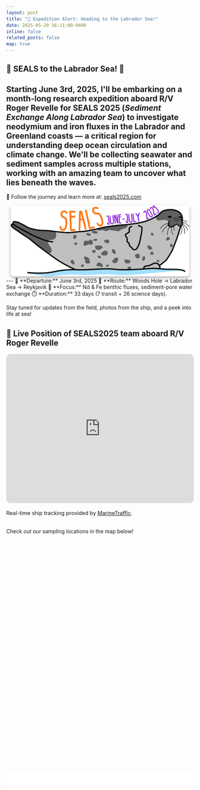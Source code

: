 ```yaml
---
layout: post
title: "🌊 Expedition Alert: Heading to the Labrador Sea!"
date: 2025-05-20 16:11:00-0400
inline: false
related_posts: false
map: true
---
```

 🌊 **SEALS to the Labrador Sea! 🧭**
---
Starting **June 3rd, 2025**, I'll be embarking on a month-long research expedition aboard R/V Roger Revelle for **SEALS 2025** (*Sediment Exchange Along Labrador Sea*) to investigate neodymium and iron fluxes in the Labrador and Greenland coasts — a critical region for understanding deep ocean circulation and climate change.
We'll be collecting seawater and sediment samples across multiple stations, working with an amazing team to uncover what lies beneath the waves.
---

🧭 Follow the journey and learn more at: [seals2025.com](https://seals2025.com)
<!-- Read my intro blog @ [SEALS2025_Intro](https://frozenarchives.github.io/blog/2025/seals25/) -->
<div style="display: flex; justify-content: center; align-items: center; gap: 10px; margin-top: 1em;">
      <a href="https://seals2025.com" target="_blank">
        <img src="/assets/img/seals-logo.png" alt="seals-logo" style="width: 480px; box-shadow: 0 4px 8px rgba(0, 0, 0, 0.3); border-radius: 8px;">
      </a>
</div>
---
📅 **Departure:** June 3rd, 2025  
📍 **Route:** Woods Hole → Labrador Sea → Reykjavik  
🧪 **Focus:** Nd & Fe benthic fluxes, sediment-pore water exchange  
⏱️ **Duration:** 33 days (7 transit + 26 science days).

Stay tuned for updates from the field, photos from the ship, and a peek into life at sea!

<section class="map-container" style="margin: 2rem 0;">
  <h2 class="text-center">🚢 Live Position of SEALS2025 team aboard R/V Roger Revelle</h2>
  <div align="center">
  <iframe 
    src="https://www.marinetraffic.com/en/ais/embed/maptype:3/showmenu:false/shownames:true/mmsi:367800100/remember:false/zoom:14" 
    width="100%" 
    height="400" 
    style="border: none; border-radius: 12px;">
  </iframe>
  </div>
  <p class="text-center mt-2" style="font-size: 0.9rem;">
    Real-time ship tracking provided by <a href="https://www.marinetraffic.com/" target="_blank" rel="noopener">MarineTraffic</a>.
  </p>
</section>


Check out our sampling locations in the map below!  

<div id="map" style="height: 600px; margin: 20px 0; position: relative;"></div>
<div id="legend" style="background: white; padding: 1rem; border-radius: 5px; font-size: 0.9rem; z-index: 1000;"></div>

<link rel="stylesheet" href="https://unpkg.com/leaflet@1.9.4/dist/leaflet.css" />
<script src="https://unpkg.com/leaflet@1.9.4/dist/leaflet.js"></script>
<script src="https://unpkg.com/leaflet.awesome-markers@2.0.4/dist/leaflet.awesome-markers.min.js"></script>
<link rel="stylesheet" href="https://unpkg.com/leaflet.awesome-markers@2.0.4/dist/leaflet.awesome-markers.css">

<script>
  const map = L.map('map').setView([54.5, -54.5], 4);

  L.tileLayer('https://{s}.basemaps.cartocdn.com/light_all/{z}/{x}/{y}{r}.png', {
    attribution: '',
    subdomains: 'abcd',
    maxZoom: 19
  }).addTo(map);

  const iconMap = {
    "Sampling Station": L.AwesomeMarkers.icon({ icon: 'flask', prefix: 'fa', markerColor: 'green' }),
    "Transect": L.AwesomeMarkers.icon({ icon: 'line-chart', prefix: 'fa', markerColor: 'orange' }),
    "Waypoint": L.AwesomeMarkers.icon({ icon: 'anchor', prefix: 'fa', markerColor: 'blue' }),
    "Departure Port": L.AwesomeMarkers.icon({ icon: 'ship', prefix: 'fa', markerColor: 'darkred' }),
    "Arrival Port": L.AwesomeMarkers.icon({ icon: 'flag-checkered', prefix: 'fa', markerColor: 'purple' }),
    "Unknown Type": L.AwesomeMarkers.icon({ icon: 'question', prefix: 'fa', markerColor: 'gray' })
  };

  function parseCoord(lat, lon) {
    function dmsToDecimal(dms, direction) {
      const [deg, min, sec] = dms.map(Number);
      let dec = deg + min / 60 + sec / 3600;
      if (["S", "W"].includes(direction)) dec *= -1;
      return dec;
    }
    const latParts = lat.match(/(\d+)[^\d]+(\d+)[^\d]+(\d+)[^\d]+([NS])/);
    const lonParts = lon.match(/(\d+)[^\d]+(\d+)[^\d]+(\d+)[^\d]+([EW])/);
    return [
      dmsToDecimal([lonParts[1], lonParts[2], lonParts[3]], lonParts[4]),
      dmsToDecimal([latParts[1], latParts[2], latParts[3]], latParts[4])
    ];
  }

  const rawData = [
  ["Departure Port", "Woods Hole", "41° 31' 36'' N", "070° 40' 43'' W"],
  ["Sampling Station", "Sta.1", "42° 24' 14'' N", "061° 05' 08'' W"],
  ["Waypoint", "Waypoint - 3", "46° 41' 34'' N", "052° 10' 15'' W"],
  ["Transect", "Lab Shelf survey Fe", "55° 05' 29'' N", "055° 01' 08'' W"],
  ["Sampling Station", "Sta.2", "54° 14' 31'' N", "055° 52' 06'' W"],
  ["Sampling Station", "Sta.3", "54° 39' 09'' N", "055° 29' 50'' W"],
  ["Sampling Station", "Sta.4", "55° 05' 29'' N", "055° 01' 08'' W"],
  ["Transect", "Drift survey Nd", "54° 44' 28'' N", "052° 58' 33'' W"],
  ["Sampling Station", "Sta.5", "55° 07' 42'' N", "051° 47' 07'' W"],
  ["Sampling Station", "Sta.6", "54° 51' 53'' N", "052° 23' 09'' W"],
  ["Sampling Station", "Sta.7", "54° 44' 53'' N", "052° 58' 06'' W"],
  ["Sampling Station", "Sta.8", "55° 00' 17'' N", "051° 57' 13'' W"],
  ["Sampling Station", "Sta.9", "55° 46' 44'' N", "051° 05' 14'' W"],
  ["Sampling Station", "Sta.10", "57° 15' 13'' N", "050° 10' 14'' W"],
  ["Waypoint", "Waypoint - 2", "58° 58' 56'' N", "048° 46' 30'' W"],
  ["Transect", "S Greenland survey Fe", "60° 12' 07'' N", "047° 44' 44'' W"],
  ["Sampling Station", "Sta.11", "60° 43' 30'' N", "047° 03' 53'' W"],
  ["Sampling Station", "Sta.12", "60° 25' 18'' N", "047° 26' 54'' W"],
  ["Sampling Station", "Sta.13", "60° 12' 18'' N", "047° 44' 53'' W"],
  ["Waypoint", "Waypoint - 4", "60° 54' 30'' N", "049° 33' 12'' W"],
  ["Transect", "N Greenland survey", "61° 36' 11'' N", "051° 02' 22'' W"],
  ["Sampling Station", "Sta.14", "61° 42' 01'' N", "050° 14' 24'' W"],
  ["Sampling Station", "Sta.15", "61° 37' 12'' N", "050° 34' 12'' W"],
  ["Sampling Station", "Sta.16", "61° 37' 12'' N", "050° 48' 36'' W"],
  ["Sampling Station", "Sta.17", "61° 36' 00'' N", "051° 02' 24'' W"],
  ["Sampling Station", "Sta.18", "61° 37' 12'' N", "050° 54' 36'' W"],
  ["Sampling Station", "Sta.19", "61° 37' 48'' N", "050° 40' 48'' W"],
  ["Waypoint", "Waypoint - 5", "60° 59' 23'' N", "049° 20' 36'' W"],
  ["Arrival Port", "Reykjavik", "64° 08' 48'' N", "021° 56' 24'' W"]
];

  const features = rawData.map(([type, name, lat, lon]) => {
    const coords = parseCoord(lat, lon);
    return {
      type: "Feature",
      geometry: { type: "Point", coordinates: coords },
      properties: { Name: name || "Unnamed", Station_Type: type || "Unknown Type", Coordinates: coords }
    };
  });

  const geoLayer = L.geoJSON({ type: "FeatureCollection", features }, {
    pointToLayer: (feature, latlng) => L.marker(latlng, { icon: iconMap[feature.properties.Station_Type] }),
    onEachFeature: function (feature, layer) {
      const { Name, Station_Type } = feature.properties;
      layer.bindPopup(`<strong>${Name}</strong><br>${Station_Type}`);
    }
  }).addTo(map);

  const trackLine = features.map(f => [f.properties.Coordinates[1], f.properties.Coordinates[0]]);
  L.polyline(trackLine, { color: 'red', weight: 2, opacity: 0.8 }).addTo(map);

  const legend = document.getElementById('legend');
  const stationTypes = Object.keys(iconMap);
  legend.innerHTML = stationTypes.map(type => `<div><i class="fa fa-${iconMap[type].options.icon}" style="color:${iconMap[type].options.markerColor}"></i> ${type}</div>`).join('');
</script>

<style>
  .leaflet-control-attribution {
    display: none !important;
  }
</style>
